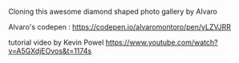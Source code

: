 Cloning this awesome diamond shaped photo gallery by Alvaro

Alvaro's codepen : https://codepen.io/alvaromontoro/pen/yLZVJRR

tutorial video by Kevin Powel 
https://www.youtube.com/watch?v=A5GXdjEOvos&t=1174s
